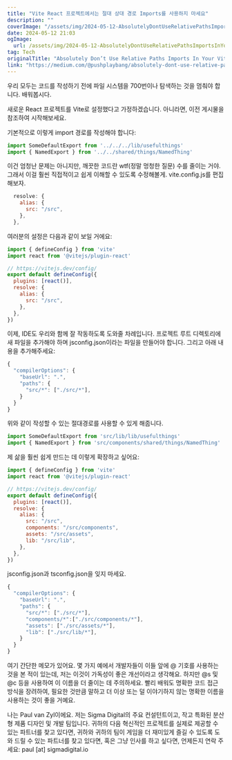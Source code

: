```yaml
---
title: "Vite React 프로젝트에서는 절대 상대 경로 Imports를 사용하지 마세요"
description: ""
coverImage: "/assets/img/2024-05-12-AbsolutelyDontUseRelativePathsImportsInYourViteReactProject_0.png"
date: 2024-05-12 21:03
ogImage: 
  url: /assets/img/2024-05-12-AbsolutelyDontUseRelativePathsImportsInYourViteReactProject_0.png
tag: Tech
originalTitle: "Absolutely Don’t Use Relative Paths Imports In Your Vite React Project."
link: "https://medium.com/@pushplaybang/absolutely-dont-use-relative-paths-imports-in-your-vite-react-project-c8593f93bbea"
---
```



우리 모두는 코드를 작성하기 전에 파일 시스템을 700번이나 탐색하는 것을 멈춰야 합니다. 배워봅시다.

새로운 React 프로젝트를 Vite로 설정했다고 가정하겠습니다. 아니라면, 이전 게시물을 참조하여 시작해보세요.

기본적으로 이렇게 import 경로를 작성해야 합니다:

```js
import SomeDefaultExport from '../../../lib/usefulthings'
import { NamedExport } from '../../shared/things/NamedThing'
```



이건 엄청난 문제는 아니지만, 깨끗한 코드란 wtf(정말 멍청한 질문) 수를 줄이는 거야. 그래서 이걸 훨씬 직접적이고 쉽게 이해할 수 있도록 수정해볼게. vite.config.js를 편집해보자.

```js
  resolve: {
    alias: {
      src: "/src",
    },
  },
```

여러분의 설정은 다음과 같이 보일 거에요:

```js
import { defineConfig } from 'vite'
import react from '@vitejs/plugin-react'

// https://vitejs.dev/config/
export default defineConfig({
  plugins: [react()],
  resolve: {
    alias: {
      src: "/src",
    },
  },
})
```



이제, IDE도 우리와 함께 잘 작동하도록 도와줄 차례입니다. 프로젝트 루트 디렉토리에 새 파일을 추가해야 하며 jsconfig.json이라는 파일을 만들어야 합니다. 그리고 아래 내용을 추가해주세요:

```js
{
  "compilerOptions": {
    "baseUrl": ".",
    "paths": {
      "src/*": ["./src/*"],
    }
  }
}
```

위와 같이 작성할 수 있는 절대경로를 사용할 수 있게 해줍니다.

```js
import SomeDefaultExport from 'src/lib/lib/usefulthings'
import { NamedExport } from 'src/components/shared/things/NamedThing'
```



제 삶을 훨씬 쉽게 만드는 데 이렇게 확장하고 싶어요:

```js
import { defineConfig } from 'vite'
import react from '@vitejs/plugin-react'

// https://vitejs.dev/config/
export default defineConfig({
  plugins: [react()],
  resolve: {
    alias: {
      src: "/src",
      components: "/src/components",
      assets: "/src/assets",
      lib: "/src/lib",
    },
  },
})
```

jsconfig.json과 tsconfig.json을 잊지 마세요.

```js
{
  "compilerOptions": {
    "baseUrl": ".",
    "paths": {
      "src/*": ["./src/*"],
      "components/*":["./src/components/*"],
      "assets": ["./src/assets/*"],
      "lib": ["./src/lib/*"],
    }
  }
}
```



여기 간단한 메모가 있어요. 몇 가지 예에서 개발자들이 이들 앞에 @ 기호를 사용하는 것을 본 적이 있는데, 저는 이것이 가독성이 좋은 개선이라고 생각해요. 하지만 @s 및 @c 등을 사용하여 이 이름을 더 줄이는 데 주의하세요. 빨리 배워도 명확한 코드 접근 방식을 장려하여, 필요한 것만큼 말하고 더 이상 또는 덜 이야기하지 않는 명확한 이름을 사용하는 것이 좋을 거예요.

나는 Paul van Zyl이에요. 저는 Sigma Digital의 주요 컨설턴트이고, 작고 특화된 분산 형 제품 디자인 및 개발 팀입니다. 귀하의 다음 혁신적인 프로젝트를 실제로 제공할 수 있는 파트너를 찾고 있다면, 귀하와 귀하의 팀이 게임을 더 재미있게 즐길 수 있도록 도와 드릴 수 있는 파트너를 찾고 있다면, 혹은 그냥 인사를 하고 싶다면, 언제든지 연락 주세요: paul [at] sigmadigital.io